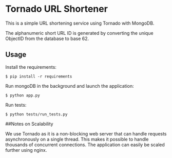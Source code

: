 # Tornado URL Shortener

This is a simple URL shortening service using Tornado with MongoDB.

The alphanumeric short URL ID is generated by converting the unique ObjectID from the database 
to base 62.

## Usage
Install the requirements:

`$ pip install -r requirements`

Run mongoDB in the background and launch the application:

`$ python app.py`

Run tests:

`$ python tests/run_tests.py`

##Notes on Scalability

We use Tornado as it is a non-blocking web server that can handle requests asynchronously on a single thread. 
This makes it possible to handle thousands of concurrent connections. The application can easily be scaled further using nginx.
